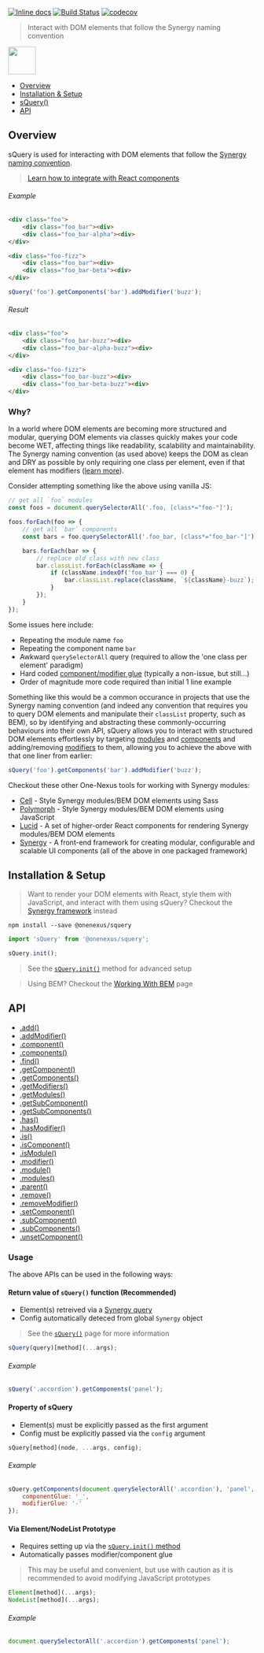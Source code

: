 [![Inline docs](http://inch-ci.org/github/One-Nexus/sQuery.svg?branch=master)](http://inch-ci.org/github/One-Nexus/sQuery)
[![Build Status](https://travis-ci.com/One-Nexus/sQuery.svg?branch=master)](https://travis-ci.com/One-Nexus/sQuery)
[![codecov](https://codecov.io/gh/One-Nexus/sQuery/branch/master/graph/badge.svg)](https://codecov.io/gh/One-Nexus/sQuery)

> Interact with DOM elements that follow the Synergy naming convention

<img height="56px" src="http://www.onenexus.io/squery/images/squery-logo.png?v=2" />

* [Overview](#overview)
* [Installation & Setup](#installation--setup)
* [sQuery()](https://github.com/One-Nexus/sQuery/wiki/sQuery())
* [API](#api)

## Overview

sQuery is used for interacting with DOM elements that follow the [Synergy naming convention](https://github.com/One-Nexus/Synergy-Front-End-Guides/wiki/Synergy-Values#synergy-naming-convention).

> [Learn how to integrate with React components](https://github.com/One-Nexus/Lucid/wiki/Interactions#adding-an-interaction)

###### Example

```html
<div class="foo">
    <div class="foo_bar"><div>
    <div class="foo_bar-alpha"><div>
</div>

<div class="foo-fizz">
    <div class="foo_bar"><div>
    <div class="foo_bar-beta"><div>
</div>
```

```js
sQuery('foo').getComponents('bar').addModifier('buzz');
```

###### Result

```html
<div class="foo">
    <div class="foo_bar-buzz"><div>
    <div class="foo_bar-alpha-buzz"><div>
</div>

<div class="foo-fizz">
    <div class="foo_bar-buzz"><div>
    <div class="foo_bar-beta-buzz"><div>
</div>
```

### Why?

In a world where DOM elements are becoming more structured and modular, querying DOM elements via classes quickly makes your code become WET, affecting things like readability, scalability and maintainability. The Synergy naming convention (as used above) keeps the DOM as clean and DRY as possible by only requiring one class per element, even if that element has modifiers ([learn more](https://github.com/One-Nexus/Synergy-Front-End-Guides/wiki/Synergy-Values#3-naming-convention)).

Consider attempting something like the above using vanilla JS:

```js
// get all `foo` modules
const foos = document.querySelectorAll('.foo, [class*="foo-"]');

foos.forEach(foo => {
    // get all `bar` components
    const bars = foo.querySelectorAll('.foo_bar, [class*="foo_bar-"]');

    bars.forEach(bar => {
        // replace old class with new class
        bar.classList.forEach(className => {
            if (className.indexOf('foo_bar') === 0) {
                bar.classList.replace(className, `${className}-buzz`);
            }
        });
    }
});
```

Some issues here include:

* Repeating the module name `foo`
* Repeating the component name `bar`
* Awkward `querySelectorAll` query (required to allow the 'one class per element' paradigm)
* Hard coded [component/modifier glue](https://github.com/One-Nexus/sQuery/wiki/config#componentgluemodifierglue) (typically a non-issue, but still...)
* Order of magnitude more code required than initial 1 line example

Something like this would be a common occurance in projects that use the Synergy naming convention (and indeed any convention that requires you to query DOM elements and manipulate their `classList` property, such as BEM), so by identifying and abstracting these commonly-occurring behaviours into their own API, sQuery allows you to interact with structured DOM elements effortlessly by targeting [modules](https://github.com/One-Nexus/Synergy/wiki/Modules,-Components-and-Modifiers#modules) and [components](https://github.com/One-Nexus/Synergy/wiki/Modules,-Components-and-Modifiers#components) and adding/removing [modifiers](https://github.com/One-Nexus/Synergy/wiki/Modules,-Components-and-Modifiers#modifiers) to them, allowing you to achieve the above with that one liner from earlier:

```js
sQuery('foo').getComponents('bar').addModifier('buzz');
```

Checkout these other One-Nexus tools for working with Synergy modules:

* [Cell](https://github.com/One-Nexus/Cell) - Style Synergy modules/BEM DOM elements using Sass
* [Polymorph](https://github.com/One-Nexus/Polymorph) - Style Synergy modules/BEM DOM elements using JavaScript
* [Lucid](https://github.com/One-Nexus/Lucid) - A set of higher-order React components for rendering Synergy modules/BEM DOM elements
* [Synergy](https://github.com/One-Nexus/Synergy) - A front-end framework for creating modular, configurable and scalable UI components (all of the above in one packaged framework)

## Installation & Setup

> Want to render your DOM elements with React, style them with JavaScript, and interact with them using sQuery? Checkout the [Synergy framework](https://github.com/One-Nexus/Synergy) instead

```
npm install --save @onenexus/squery
```

```jsx
import 'sQuery' from '@onenexus/squery';

sQuery.init(); 
```

> See the [`sQuery.init()`](https://github.com/One-Nexus/sQuery/wiki/.init()) method for advanced setup

> Using BEM? Checkout the [Working With BEM](https://github.com/One-Nexus/sQuery/wiki/Working-With-BEM) page

## API

* [.add()](https://github.com/One-Nexus/sQuery/wiki/.addModifier())
* [.addModifier()](https://github.com/One-Nexus/sQuery/wiki/.addModifier())
* [.component()](https://github.com/One-Nexus/sQuery/wiki/.component())
* [.components()](https://github.com/One-Nexus/sQuery/wiki/.component())
* [.find()](https://github.com/One-Nexus/sQuery/wiki/.find())
* [.getComponent()](https://github.com/One-Nexus/sQuery/wiki/.getComponent())
* [.getComponents()](https://github.com/One-Nexus/sQuery/wiki/.getComponents())
* [.getModifiers()](https://github.com/One-Nexus/sQuery/wiki/.getModifiers())
* [.getModules()](https://github.com/One-Nexus/sQuery/wiki/.getModules())
* [.getSubComponent()](https://github.com/One-Nexus/sQuery/wiki/.getSubComponent())
* [.getSubComponents()](https://github.com/One-Nexus/sQuery/wiki/.getSubComponents())
* [.has()](https://github.com/One-Nexus/sQuery/wiki/.hasModifier())
* [.hasModifier()](https://github.com/One-Nexus/sQuery/wiki/.hasModifier())
* [.is()](https://github.com/One-Nexus/sQuery/wiki/.is())
* [.isComponent()](https://github.com/One-Nexus/sQuery/wiki/.isComponent())
* [.isModule()](https://github.com/One-Nexus/sQuery/wiki/.isModule())
* [.modifier()](https://github.com/One-Nexus/sQuery/wiki/.modifier())
* [.module()](https://github.com/One-Nexus/sQuery/wiki/.module())
* [.modules()](https://github.com/One-Nexus/sQuery/wiki/.module())
* [.parent()](https://github.com/One-Nexus/sQuery/wiki/.parent())
* [.remove()](https://github.com/One-Nexus/sQuery/wiki/.removeModifier())
* [.removeModifier()](https://github.com/One-Nexus/sQuery/wiki/.removeModifier())
* [.setComponent()](https://github.com/One-Nexus/sQuery/wiki/.setComponent())
* [.subComponent()](https://github.com/One-Nexus/sQuery/wiki/.subComponent())
* [.subComponents()](https://github.com/One-Nexus/sQuery/wiki/.subComponent())
* [.unsetComponent()](https://github.com/One-Nexus/sQuery/wiki/.unsetComponent())

### Usage

The above APIs can be used in the following ways:

#### Return value of `sQuery()` function (Recommended)

* Element(s) retreived via a [Synergy query](https://github.com/One-Nexus/sQuery/wiki/sQuery()#query)
* Config automatically deteced from global `Synergy` object

> See the [`sQuery()`](https://github.com/One-Nexus/sQuery/wiki/sQuery()) page for more information

```js
sQuery(query)[method](...args);
```

###### Example

```js
sQuery('.accordion').getComponents('panel');
```

#### Property of sQuery

* Element(s) must be explicitly passed as the first argument
* Config must be explicitly passed via the `config` argument

```js
sQuery[method](node, ...args, config);
```

###### Example

```js
sQuery.getComponents(document.querySelectorAll('.accordion'), 'panel', {
    componentGlue: '_',
    modifierGlue: '-'
});
```

#### Via Element/NodeList Prototype

* Requires setting up via the [`sQuery.init()` method](#init)
* Automatically passes modifier/component glue

> This may be useful and convenient, but use with caution as it is recommended to avoid modifying JavaScript prototypes

```js
Element[method](...args);
NodeList[method](...args);
```

###### Example

```js
document.querySelectorAll('.accordion').getComponents('panel');
```